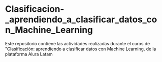 # Clasificacion-_aprendiendo_a_clasificar_datos_con_Machine_Learning
Este repositorio contiene las actividades realizadas durante el curos de "Clasificación: aprendiendo a clasificar datos con Machine Learning, de la plataforma Alura Latam
